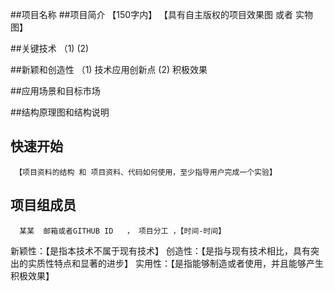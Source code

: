 ##项目名称
##项目简介
        【150字内】
        【具有自主版权的项目效果图 或者 实物图】


##关键技术
        （1)
          (2)

##新颖和创造性
        （1) 技术应用创新点
          (2) 积极效果

##应用场景和目标市场


##结构原理图和结构说明


## 快速开始
     【项目资料的结构 和 项目资料、代码如何使用，至少指导用户完成一个实验】

## 项目组成员
      某某  邮箱或者GITHUB ID   ， 项目分工 ，【时间-时间】


新颖性：【是指本技术不属于现有技术】
创造性：【是指与现有技术相比，具有突出的实质性特点和显著的进步】
实用性：【是指能够制造或者使用，并且能够产生积极效果】

